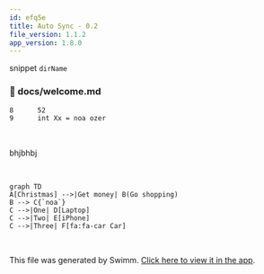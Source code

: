 ```yaml
---
id: efq5e
title: Auto Sync - 0.2
file_version: 1.1.2
app_version: 1.8.0
---
```


snippet `dirName`<swm-token data-swm-token=":sidebars.js:14:14:14:`  tutorialSidebar: [{type: &#39;autogenerated&#39;, dirName: &#39;.&#39;}],`"/>
<!-- NOTE-swimm-snippet: the lines below link your snippet to Swimm -->
### 📄 docs/welcome.md
```markdown
8      52
9      int Xx = noa ozer
```

<br/>

bhjbhbj

<br/>

<!--MERMAID {width:100}-->
```mermaid
graph TD
A[Christmas] -->|Get money| B(Go shopping)
B --> C{`noa`}
C -->|One| D[Laptop]
C -->|Two| E[iPhone]
C -->|Three| F[fa:fa-car Car]

```
<!--MCONTENT {content: "graph TD<br/>\nA\\[Christmas\\] \\-\\-\\>|Get money| B(Go shopping)<br/>\nB \\-\\-\\> C{`noa`<swm-token data-swm-token=\":docs/welcome.md:9:6:6:`int Xx = noa ozer`\"/>}<br/>\nC \\-\\-\\>|One| D\\[Laptop\\]<br/>\nC \\-\\-\\>|Two| E\\[iPhone\\]<br/>\nC \\-\\-\\>|Three| F\\[fa:fa-car Car\\]<br/>\n<br/>"} --->

<br/>

This file was generated by Swimm. [Click here to view it in the app](http://localhost:5000/repos/Z2l0aHViJTNBJTNBTm9hUmVwbyUzQSUzQU5vYW96ZXI=/docs/efq5e).

